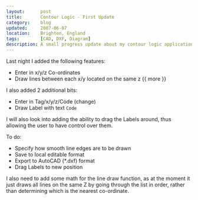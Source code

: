 ```yaml
---
layout:      post
title:       Contour Logic - First Update
category:    blog
updated:     2007-06-07
location:    Brighton, England
tags:        [CAD, DXF, Diagram]
description: A small progress update about my contour logic application
---
```

Last night I added the following features:

- Enter in x/y/z Co-ordinates
- Draw lines between each x/y located on the same z
{{ more }}

I also added 2 additional bits:

- Enter in Tag/x/y/z/Code (change)
- Draw Label with text `Code`

I will also look into adding the ability to drag the Labels around, thus allowing the user to have control over them.

To do:

- Specify how smooth line edges are to be drawn
- Save to local editable format
- Export to AutoCAD (*.dxf) format
- Drag Labels to new position

I also need to add some math for the line draw function, as at the moment it just draws all lines on the same Z by going through the list in order, rather than determining which is the nearest co-ordinate.
